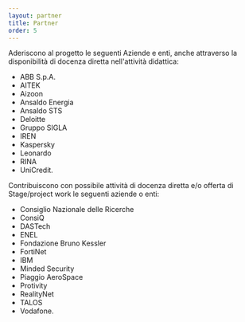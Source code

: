 ```yaml
---
layout: partner
title: Partner
order: 5
---
```


Aderiscono al progetto le seguenti Aziende e enti, anche attraverso la disponibilità di docenza diretta nell'attività didattica:

* ABB S.p.A.
* AITEK
* Aizoon
* Ansaldo Energia
* Ansaldo STS
* Deloitte
* Gruppo SIGLA
* IREN
* Kaspersky
* Leonardo
* RINA
* UniCredit.

Contribuiscono con possibile attività di docenza diretta e/o offerta di Stage/project work le seguenti aziende o enti: 
* Consiglio Nazionale delle Ricerche
* ConsiQ
* DASTech
* ENEL
* Fondazione Bruno Kessler
* FortiNet
* IBM
* Minded Security
* Piaggio AeroSpace
* Protivity
* RealityNet
* TALOS
* Vodafone.


<!-- 

{% for partner in site.data.partners %}
[![{{partner.name}}]({{ partner.img | prepend: "/logo/sponsor/" }}){:.img-responsive.center-block}]({{ partner.url }}){:.col-sm-3}{:target="_blank"}
{% endfor %}

-->
